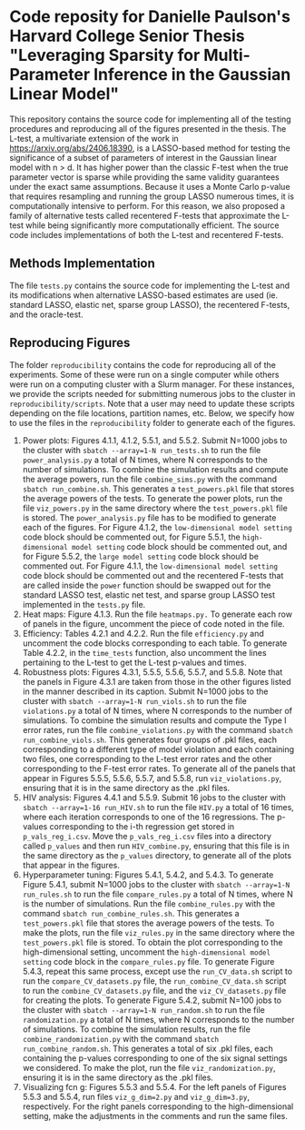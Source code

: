 # Code reposity for Danielle Paulson's Harvard College Senior Thesis "Leveraging Sparsity for Multi-Parameter Inference in the Gaussian Linear Model"

This repository contains the source code for implementing all of the testing procedures and reproducing all of the figures presented in the thesis. The L-test, a multivariate extension of the work in https://arxiv.org/abs/2406.18390, is a LASSO-based method for testing the significance of a subset of parameters of interest in the Gaussian linear model with n > d. It has higher power than the classic F-test when the true parameter vector is sparse while providing the same validity guarantees under the exact same assumptions. Because it uses a Monte Carlo p-value that requires resampling and running the group LASSO numerous times, it is computationally intensive to perform. For this reason, we also proposed a family of alternative tests called recentered F-tests that approximate the L-test while being significantly more computationally efficient. The source code includes implementations of both the L-test and recentered F-tests.

## Methods Implementation
The file `tests.py` contains the source code for implementing the L-test and its modifications when alternative LASSO-based estimates are used (ie. standard LASSO, elastic net, sparse group LASSO), the recentered F-tests, and the oracle-test. 

## Reproducing Figures
The folder `reproducibility` contains the code for reproducing all of the experiments. Some of these were run on a single computer while others were run on a computing cluster with a Slurm manager. For these instances, we provide the scripts needed for submitting numerous jobs to the cluster in `reproducibility/scripts`. Note that a user may need to update these scripts depending on the file locations, partition names, etc. Below, we specify how to use the files in the `reproducibility` folder to generate each of the figures.
1. Power plots: Figures 4.1.1, 4.1.2, 5.5.1, and 5.5.2. Submit N=1000 jobs to the cluster with `sbatch --array=1-N run_tests.sh` to run the file `power_analysis.py` a total of N times, where N corresponds to the number of simulations. To combine the simulation results and compute the average powers, run the file `combine_sims.py` with the command `sbatch run_combine.sh`. This generates a `test_powers.pkl` file that stores the average powers of the tests. To generate the power plots, run the file `viz_powers.py` in the same directory where the `test_powers.pkl` file is stored. The `power_analysis.py` file has to be modified to generate each of the figures. For Figure 4.1.2, the `low-dimensional model setting` code block should be commented out, for Figure 5.5.1, the `high-dimensional model setting` code block should be commented out, and for Figure 5.5.2, the `large model setting` code block should be commented out. For Figure 4.1.1, the `low-dimensional model setting` code block should be commented out and the recentered F-tests that are called inside the `power` function should be swapped out for the standard LASSO test, elastic net test, and sparse group LASSO test implemented in the `tests.py` file.
2. Heat maps: Figure 4.1.3. Run the file `heatmaps.py.` To generate each row of panels in the figure, uncomment the piece of code noted in the file. 
3. Efficiency: Tables 4.2.1 and 4.2.2. Run the file `efficiency.py` and uncomment the code blocks corresponding to each table. To generate Table 4.2.2, in the `time_tests` function, also uncomment the lines pertaining to the L-test to get the L-test p-values and times.
4. Robustness plots: Figures 4.3.1, 5.5.5, 5.5.6, 5.5.7, and 5.5.8. Note that the panels in Figure 4.3.1 are taken from those in the other figures listed in the manner described in its caption. Submit N=1000 jobs to the cluster with `sbatch --array=1-N run_viols.sh` to run the file `violations.py` a total of N times, where N corresponds to the number of simulations. To combine the simulation results and compute the Type I error rates, run the file `combine_violations.py` with the command `sbatch run_combine_viols.sh`. This generates four groups of .pkl files, each corresponding to a different type of model violation and each containing two files, one corresponding to the L-test error rates and the other corresponding to the F-test error rates. To generate all of the panels that appear in Figures 5.5.5, 5.5.6, 5.5.7, and 5.5.8, run `viz_violations.py`, ensuring that it is in the same directory as the .pkl files. 
5. HIV analysis: Figures 4.4.1 and 5.5.9. Submit 16 jobs to the cluster with `sbatch --array=1-16 run_HIV.sh` to run the file `HIV.py` a total of 16 times, where each iteration corresponds to one of the 16 regressions. The p-values corresponding to the i-th regression get stored in `p_vals_reg_i.csv`. Move the `p_vals_reg_i.csv` files into a directory called `p_values` and then run `HIV_combine.py`, ensuring that this file is in the same directory as the `p_values` directory, to generate all of the plots that appear in the figures.
6. Hyperparameter tuning: Figures 5.4.1, 5.4.2, and 5.4.3. To generate Figure 5.4.1, submit N=1000 jobs to the cluster with `sbatch --array=1-N run_rules.sh` to run the file `compare_rules.py` a total of N times, where N is the number of simulations. Run the file `combine_rules.py` with the command `sbatch run_combine_rules.sh`. This generates a `test_powers.pkl` file that stores the average powers of the tests. To make the plots, run the file `viz_rules.py` in the same directory where the `test_powers.pkl` file is stored. To obtain the plot corresponding to the high-dimensional setting, uncomment the `high-dimensional model setting` code block in the `compare_rules.py` file. To generate Figure 5.4.3, repeat this same process, except use the `run_CV_data.sh` script to run the `compare_CV_datasets.py` file, the `run_combine_CV_data.sh` script to run the `combine_CV_datasets.py` file, and the `viz_CV_datasets.py` file for creating the plots. To generate Figure 5.4.2, submit N=100 jobs to the cluster with `sbatch --array=1-N run_random.sh` to run the file `randomization.py` a total of N times, where N corresponds to the number of simulations. To combine the simulation results, run the file `combine_randomization.py` with the command `sbatch run_combine_random.sh`. This generates a total of six .pkl files, each containing the p-values corresponding to one of the six signal settings we considered. To make the plot, run the file `viz_randomization.py`, ensuring it is in the same directory as the .pkl files.
7. Visualizing fcn g: Figures 5.5.3 and 5.5.4. For the left panels of Figures 5.5.3 and 5.5.4, run files `viz_g_dim=2.py` and `viz_g_dim=3.py`, respectively. For the right panels corresponding to the high-dimensional setting, make the adjustments in the comments and run the same files.
